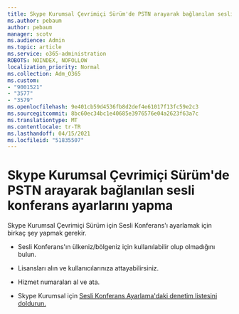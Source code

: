 ```yaml
---
title: Skype Kurumsal Çevrimiçi Sürüm'de PSTN arayarak bağlanılan sesli konferans ayarlarını yapma
ms.author: pebaum
author: pebaum
manager: scotv
ms.audience: Admin
ms.topic: article
ms.service: o365-administration
ROBOTS: NOINDEX, NOFOLLOW
localization_priority: Normal
ms.collection: Adm_O365
ms.custom:
- "9001521"
- "3577"
- "3579"
ms.openlocfilehash: 9e401cb59d4536fb8d2def4e61017f13fc59e2c3
ms.sourcegitcommit: 8bc60ec34bc1e40685e3976576e04a2623f63a7c
ms.translationtype: MT
ms.contentlocale: tr-TR
ms.lasthandoff: 04/15/2021
ms.locfileid: "51835507"
---
```

# <a name="setup-pstn-dial-in-audio-conferencing-in-skype-for-business-online"></a>Skype Kurumsal Çevrimiçi Sürüm'de PSTN arayarak bağlanılan sesli konferans ayarlarını yapma

Skype Kurumsal Çevrimiçi Sürüm için Sesli Konferans'ı ayarlamak için birkaç şey yapmak gerekir. 

- Sesli Konferans'ın ülkeniz/bölgeniz için kullanılabilir olup olmadığını bulun.

- Lisansları alın ve kullanıcılarınıza attayabilirsiniz.

- Hizmet numaraları al ve ata.

- Skype Kurumsal için [Sesli Konferans Ayarlama'daki denetim listesini doldurun.](https://docs.microsoft.com/SkypeForBusiness/audio-conferencing-in-office-365/set-up-audio-conferencing)
